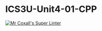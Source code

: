 # ICS3U-Unit4-01-CPP

[![Mr Coxall's Super Linter](https://github.com/CristianoSellitto/ICS3U-Unit4-01-CPP/workflows/Mr%20Coxall's%20Super%20Linter/badge.svg)](https://github.com/CristianoSellitto/ICS3U-Unit4-01-CPP/actions/)

